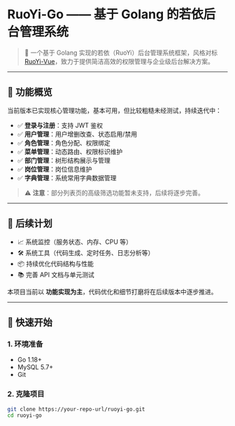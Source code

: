
# RuoYi-Go —— 基于 Golang 的若依后台管理系统

> 🚀 一个基于 Golang 实现的若依（RuoYi）后台管理系统框架，风格对标 [RuoYi-Vue](https://gitee.com/y_project/RuoYi-Vue)，致力于提供简洁高效的权限管理与企业级后台解决方案。

---

## 🌟 功能概览

当前版本已实现核心管理功能，基本可用，但比较粗糙未经测试，持续迭代中：

- ✅ **登录与注册**：支持 JWT 鉴权
- ✅ **用户管理**：用户增删改查、状态启用/禁用
- ✅ **角色管理**：角色分配、权限绑定
- ✅ **菜单管理**：动态路由、权限标识维护
- ✅ **部门管理**：树形结构展示与管理
- ✅ **岗位管理**：岗位信息维护
- ✅ **字典管理**：系统常用字典数据管理

> ⚠️ **注意**：部分列表页的高级筛选功能暂未支持，后续将逐步完善。

---

## 🔧 后续计划

- 📈 系统监控（服务状态、内存、CPU 等）
- 🛠️ 系统工具（代码生成、定时任务、日志分析等）
- 📦 持续优化代码结构与性能
- 📚 完善 API 文档与单元测试

本项目当前以 **功能实现为主**，代码优化和细节打磨将在后续版本中逐步推进。

---

## 🚀 快速开始

### 1. 环境准备

- Go 1.18+
- MySQL 5.7+
- Git

### 2. 克隆项目

```bash
git clone https://your-repo-url/ruoyi-go.git
cd ruoyi-go
